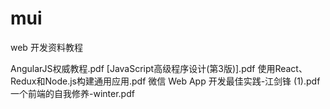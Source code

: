 mui
===
web 开发资料教程

AngularJS权威教程.pdf
[JavaScript高级程序设计(第3版)].pdf
使用React、Redux和Node.js构建通用应用.pdf
微信 Web App 开发最佳实践-江剑锋 (1).pdf
一个前端的自我修养-winter.pdf
